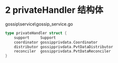 # 2 privateHandler 结构体

gossip\service\gossip_service.go

```go
type privateHandler struct {
	support     Support
	coordinator gossipprivdata.Coordinator
	distributor gossipprivdata.PvtDataDistributor
	reconciler  gossipprivdata.PvtDataReconciler
}
```

# 